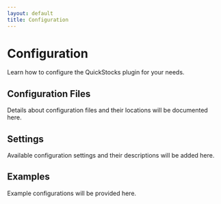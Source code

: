 ```yaml
---
layout: default
title: Configuration
---
```


# Configuration

Learn how to configure the QuickStocks plugin for your needs.

## Configuration Files

Details about configuration files and their locations will be documented here.

## Settings

Available configuration settings and their descriptions will be added here.

## Examples

Example configurations will be provided here.
